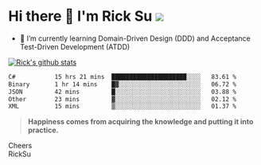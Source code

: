 # Hi there 👋 I'm Rick Su ![](https://komarev.com/ghpvc/?username=ricksu978)
<!--
**ricksu978/ricksu978** is a ✨ _special_ ✨ repository because its `README.md` (this file) appears on your GitHub profile.

Here are some ideas to get you started:

- 🔭 I’m currently working on ...
-->
- 🌱 I’m currently learning Domain-Driven Design (DDD) and Acceptance Test-Driven Development (ATDD)
<!--
- 👯 I’m looking to collaborate on ...
- 🤔 I’m looking for help with ...
- 💬 Ask me about ...
- 📫 How to reach me: ...
- 😄 Pronouns: ...
- ⚡ Fun fact: ...
-->
[![Rick's github stats](https://github-readme-stats.vercel.app/api?username=ricksu978&theme=dark)](https://github.com/ricksu978/ricksu978)

<!--START_SECTION:waka-->

```txt
C#           15 hrs 21 mins  █████████████████████░░░░   83.61 %
Binary       1 hr 14 mins    █▓░░░░░░░░░░░░░░░░░░░░░░░   06.72 %
JSON         42 mins         █░░░░░░░░░░░░░░░░░░░░░░░░   03.88 %
Other        23 mins         ▓░░░░░░░░░░░░░░░░░░░░░░░░   02.12 %
XML          15 mins         ▒░░░░░░░░░░░░░░░░░░░░░░░░   01.37 %
```

<!--END_SECTION:waka-->

> **Happiness comes from acquiring the knowledge and putting it into practice.**

Cheers  
RickSu 
